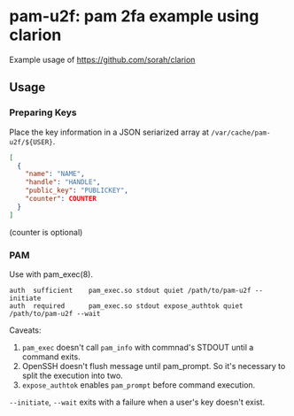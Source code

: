 # pam-u2f: pam 2fa example using clarion

Example usage of https://github.com/sorah/clarion 

## Usage

### Preparing Keys

Place the key information in a JSON seriarized array at `/var/cache/pam-u2f/${USER}`.

``` json
[
  {
    "name": "NAME",
    "handle": "HANDLE",
    "public_key": "PUBLICKEY",
    "counter": COUNTER
  }
]
```

(counter is optional)

### PAM

Use with pam_exec(8).

```
auth  sufficient    pam_exec.so stdout quiet /path/to/pam-u2f --initiate
auth  required      pam_exec.so stdout expose_authtok quiet /path/to/pam-u2f --wait
```

Caveats:

1. `pam_exec` doesn't call `pam_info` with commnad's STDOUT until a command exits.
2. OpenSSH doesn't flush message until pam_prompt. So it's necessary to split the execution into two.
3. `expose_authtok` enables `pam_prompt` before command execution.


`--initiate`, `--wait` exits with a failure when a user's key doesn't exist.
